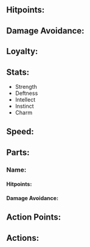 ## Hitpoints:
## Damage Avoidance:
## Loyalty:
## Stats:
- Strength
- Deftness
- Intellect
- Instinct
- Charm
## Speed:
## Parts:
### Name:
#### Hitpoints:
#### Damage Avoidance:
## Action Points:
## Actions:
